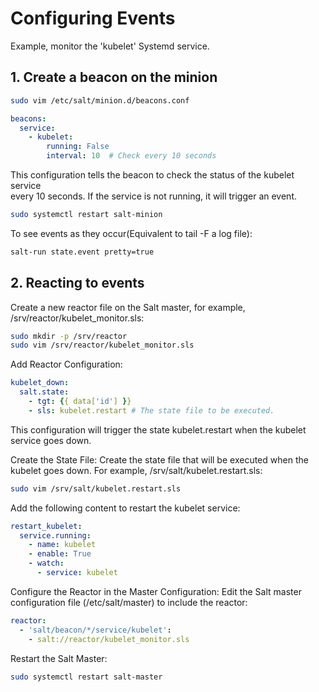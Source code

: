 # Configuring Events

Example, monitor the 'kubelet' Systemd service.

## 1. Create a beacon on the minion

```bash
sudo vim /etc/salt/minion.d/beacons.conf
```

```yaml 
beacons:
  service:
    - kubelet:
        running: False
        interval: 10  # Check every 10 seconds
```

This configuration tells the beacon to check the status of the kubelet service  
every 10 seconds. If the service is not running, it will trigger an event.

```bash
sudo systemctl restart salt-minion
```

To see events as they occur(Equivalent to tail -F a log file):
```bash
salt-run state.event pretty=true
```

## 2. Reacting to events

Create a new reactor file on the Salt master, for example,  
/srv/reactor/kubelet_monitor.sls:

```bash
sudo mkdir -p /srv/reactor
sudo vim /srv/reactor/kubelet_monitor.sls
```

Add Reactor Configuration:
```yaml
kubelet_down:
  salt.state:
    - tgt: {{ data['id'] }}
    - sls: kubelet.restart # The state file to be executed.
```

This configuration will trigger the state kubelet.restart when the kubelet  
service goes down.

Create the State File:
Create the state file that will be executed when the kubelet goes down. 
For example, /srv/salt/kubelet.restart.sls:
```bash
sudo vim /srv/salt/kubelet.restart.sls
```

Add the following content to restart the kubelet service:
```yaml
restart_kubelet:
  service.running:
    - name: kubelet
    - enable: True
    - watch:
      - service: kubelet
```

Configure the Reactor in the Master Configuration:
Edit the Salt master configuration file (/etc/salt/master) to include the reactor:
```yaml
reactor:
  - 'salt/beacon/*/service/kubelet':
    - salt://reactor/kubelet_monitor.sls
```

Restart the Salt Master:
```bash
sudo systemctl restart salt-master
```
